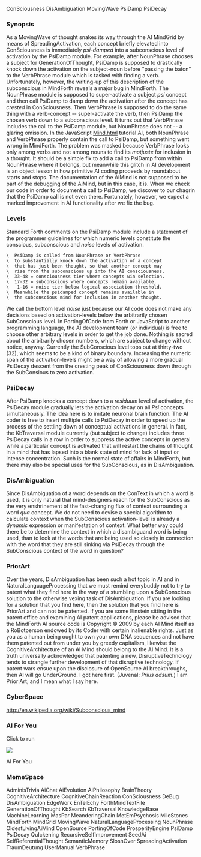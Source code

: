 ConSciousness DisAmbiguation MovingWave PsiDamp PsiDecay


### Synopsis ###

As a MovingWave of thought snakes its way through the AI MindGrid by means of SpreadingActivation, each concept briefly elevated into ConSciousness is immediately _psi-damped_ into a subconscious level of activation by the PsiDamp module. For example, after NounPhrase chooses a subject for GenerationOfThought, PsiDamp is supposed to drastically knock down the activation on the subject-noun before "passing the baton" to the VerbPhrase module which is tasked with finding a verb. Unfortunately, however, the writing-up of this description of the subconscious in MindForth reveals a major bug in MindForth. The NounPhrase module is supposed to super-activate a subject _psi_ concept and then call PsiDamp to damp down the activation after the concept has _crested_ in ConSciousness. Then VerbPhrase is supposed to do the same thing with a verb-concept --
super-activate the verb, then PsiDamp the chosen verb down to a subconscious level. It turns out that VerbPhrase includes the call to the PsiDamp module, but NounPhrase does not -- a glaring omission. In the JavaScript [Mind.html](http://www.scn.org/~mentifex/Mind.html) tutorial AI, both NounPhrase and VerbPhrase properly contain the call to PsiDamp, but something went wrong in MindForth. The problem was masked because VerbPhrase looks only among verbs and not among nouns to find its _motjuste_ for inclusion in a thought. It should be a simple fix to add a call to PsiDamp from within NounPhrase where it belongs, but meanwhile this glitch in AI development is an object lesson in how primitive AI coding proceeds by roundabout starts and stops. The documentation of the AiMind is not supposed to be part of the debugging of the AiMind, but in this case, it is. When we check our code in order to document a call to PsiDamp, we discover to our chagrin that the PsiDamp call is not even there. Fortunately, however, we expect a marked improvement in AI functionality after we fix the bug.


### Levels ###

Standard Forth comments on the PsiDamp module include a statement
of the programmer guidelines for which numeric levels constitute
the conscious, subconscious and _noise_ levels of activation.

```
\  PsiDamp is called from NounPhrase or VerbPhrase
\  to substantially knock down the activation of a concept
\  that has just been thought, so that another concept may
\  rise from the subconscious up into the AI consciousness.
\  33-48 = consciousness tier where concepts win selection.
\  17-32 = subconscious where concepts remain available.
\   1-16 = noise tier below logical association threshold.
\  Meanwhile the psidamped concept remains available in
\  the subconscious mind for inclusion in another thought.
```

We call the bottom level _noise_ just because our AI code
does not make any decisions based on activation-levels below
the arbitrarily chosen SubConscious level. In PortingOfCode
from Forth or JavaScript to another programming language, the
AI development team (or individual) is free to choose other
arbitrary levels in order to get the job done. Nothing is sacred
about the arbitrarily chosen numbers, which are subject to change
without notice, anyway. Currently the SubConscious level tops out
at thirty-two (32), which seems to be a kind of binary boundary.
Increasing the numeric span of the activation-levels might be a
way of allowing a more gradual PsiDecay descent from the cresting
peak of ConSciousness down through the SubConsious to zero activation.


### PsiDecay ###

After PsiDamp knocks a concept down to a _residuum_ level of
activation, the PsiDecay module gradually lets the activation
decay on all _Psi_ concepts simultaneously. The idea here is to
imitate neuronal brain function. The AI coder is free to insert
multiple calls to PsiDecay in order to speed up the process of
the settling down of conceptual activations in general. In fact,
the KbTraversal module currently (but subject to change) includes
three PsiDecay calls in a row in order to suppress the active
concepts in general while a particular concept is activated that
will restart the chains of thought in a mind that has lapsed into
a blank state of mind for lack of input or intense concentration.
Such is the normal state of affairs in MindForth, but there may
also be special uses for the SubConscious, as in DisAmbiguation.


### DisAmbiguation ###

Since DisAmbiguation of a word depends on the ConText in which a word is used,
it is only natural that mind-designers reach for the SubConscious as the very
enshrinement of the fast-changing flux of context surrounding a word _qua_ concept.
We do not need to devise a special algorithm to calculate context
when the SubConscious activation-level is already a _dynamic_ expression
or manifestation of context. What better way could there be to determine
the context in which a disambiguand word is being used, than to look at
the words that are being used so closely in connection with the word
that they are still sinking via PsiDecay through the SubConscious context
of the word in question?


### PriorArt ###

Over the years, DisAmbiguation has been such a hot topic in AI and
in NaturalLanguageProcessing that we must remind everybuddy not to
try to patent what they find here in the way of a stumbling upon a
SubConscious solution to the otherwise vexing task of DisAmbiguation.
If you are looking for a solution that you find here, then the
solution that you find here is PriorArt and can not be patented.
If you are some Einstein sitting in the patent office and examining
AI patent appllications, please be advised that the MindForth AI source
code is Copyright © 2009 by each AI Mind itself as a RoBotperson
endowed by its Coder with certain inalienable rights.
Just as you as a human being ought to own your own DNA sequences
and not have them patented out from under you by greedy capitalism,
likewise the CognitiveArchitecture of an AI Mind should belong to
the AI Mind. It is a truth universally acknowledged that patenting
a new, DisruptiveTechnology tends to strangle further development
of that disruptive technology. If patent wars ensue upon the disclosure
of OpenSource AI breakthroughs, then AI will go UnderGround.
I got here first. (Juvenal: _Prius adsum._) I am Prior Art, and I mean what I say here.


### CyberSpace ###

http://en.wikipedia.org/wiki/Subconscious_mind


### AI For You ###

Click to run

[![](http://farm1.static.flickr.com/51/179758367_f283f0d6e0_s.jpg)](http://www.scn.org/~mentifex/Mind.html)

AI For You

### MemeSpace ###

AdminisTrivia AiChat AiEvolution AiPhilosophy BrainTheory CognitiveArchitecture CognitiveChainReaction ConSciousness DeBug DisAmbiguation EdgeWork EnTelEchy ForthMindTextFile GenerationOfThought KbSearch KbTraversal KnowledgeBase MachineLearning MasPar MeanderingChain MetEmPsychosis MileStones MindForth MindGrid MovingWave NaturalLanguageProcessing NounPhrase OldestLivingAiMind OpenSource PortingOfCode ProsperityEngine PsiDamp PsiDecay QuIckening RecursiveSelfImprovement SeedAi SelfReferentialThought SemanticMemory SloshOver SpreadingActivation TraumDeutung UserManual VerbPhrase

